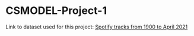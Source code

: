 # CSMODEL-Project-1

Link to dataset used for this project: [Spotify tracks from 1900 to April 2021](https://drive.google.com/drive/u/0/my-drive)

